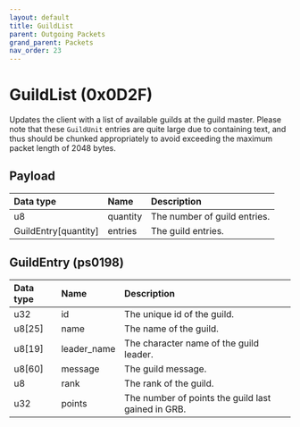 ```yaml
---
layout: default
title: GuildList
parent: Outgoing Packets
grand_parent: Packets
nav_order: 23
---
```


# GuildList (0x0D2F)

Updates the client with a list of available guilds at the guild master. Please note that these `GuildUnit` entries are quite large due to containing text, and thus should be chunked appropriately to avoid exceeding the maximum packet length of 2048 bytes.

## Payload

| Data type            | Name            | Description                                                                                |
|:---------------------|:----------------|:-------------------------------------------------------------------------------------------|
| u8                   | quantity        | The number of guild entries.                                                               |
| GuildEntry[quantity] | entries         | The guild entries.                                                                         |

## GuildEntry (ps0198)

| Data type            | Name            | Description                                                                                |
|:---------------------|:----------------|:-------------------------------------------------------------------------------------------|
| u32                  | id              | The unique id of the guild.                                                                |
| u8[25]               | name            | The name of the guild.                                                                     |
| u8[19]               | leader_name     | The character name of the guild leader.                                                    |
| u8[60]               | message         | The guild message.                                                                         |
| u8                   | rank            | The rank of the guild.                                                                     |
| u32                  | points          | The number of points the guild last gained in GRB.                                         |